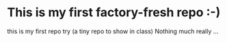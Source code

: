 # This is my first factory-fresh repo :-)
this is my first repo try (a tiny repo to show in class)
Nothing much really ...